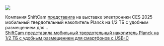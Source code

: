 <!--2025-01-09 09:40:18-->
<div class="yb">
  <div class="rss smaller1 habr"><img src="https://habrastorage.org/getpro/habr/upload_files/7e4/6a4/960/7e46a4960a6c2fd29a10e6034906522e.jpg" /><p>Компания ShiftCam <a href="https://9to5mac.com/2025/01/07/planck-ultra-small-ssd-prores-iphone/" rel="noopener noreferrer nofollow">представила</a> на выставке электроники CES 2025 мобильный твердотельный накопитель Planck на 1/2 ТБ с удобным размещением для... <br><a class="light" href="https://habr.com/ru/news/872432/?utm_source=habrahabr&utm_medium=rss&utm_campaign=872432">ShiftCam представила мобильный твердотельный накопитель Planck на 1/2 ТБ с удобным размещением для смартфонов с USB-C</a></div>
</div>
